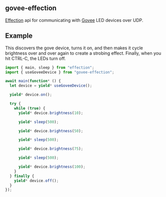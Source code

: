 ## govee-effection

[Effection][effection] api for communicating with [Govee][govee] LED devices over UDP.

## Example

This discovers the gove device, turns it on, and then makes it cycle brightness over and over again
to create a strobing effect. Finally, when you hit CTRL-C, the LEDs turn off.

```javascript
import { main, sleep } from "effection";
import { useGoveeDevice } from "govee-effection";

await main(function* () {
  let device = yield* useGoveeDevice();

  yield* device.on();

  try {
    while (true) {
      yield* device.brightness(10);

      yield* sleep(500);

      yield* device.brightness(50);

      yield* sleep(500);

      yield* device.brightness(75);

      yield* sleep(500);

      yield* device.brightness(100);
    }
  } finally {
    yield* device.off();
  }
});
```

[govee]: https://us.govee.com
[effection]: https://frontside.com/effection
